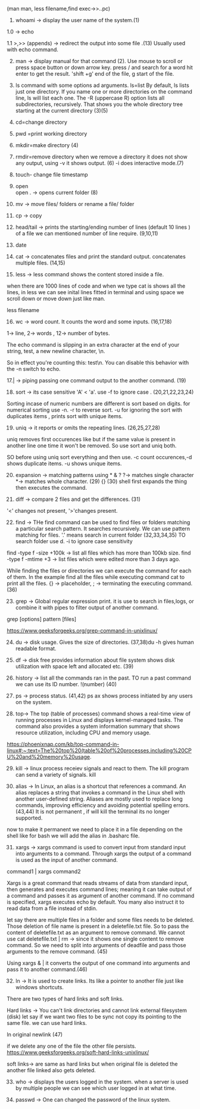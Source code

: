 (man man, less filename,find exec->>..pc)

1. whoami
-> display the user name of the system.(1)

1.0 -> echo 

1.1 >,>> (appends) -> redirect the output into some file .(13) Usually used with echo command.

2. man <command>
-> display manual for that command (2). Use mouse to scroll or press space button or down arrow key.
press / and search for a word hit enter to get the result. 'shift +g' end of the file, g start of the file.

3. ls command with some options ad arguments. ls=list
By default, ls lists just one directory. If you name one or more directories on the command line, ls will list each one. The -R (uppercase R) option lists all subdirectories, recursively. That shows you the whole directory tree starting at the current directory
(3)(5)

4. cd=change directory

5. pwd =print working directory

6. mkdir=make directory (4)

7. rmdir=remove directory
when we remove a directory it does not show any output, using -v it shows output. (6) 
-i does interactive mode.(7)


8. touch- change file timestamp

9. open  
open . -> opens current folder (8)

10. mv -> move files/ folders or rename a file/ folder

11. cp -> copy

12. head/tail -> prints the starting/ending number of lines (default 10 lines ) of a file
we can mentioned number of line require. (9,10,11)

13. date

14. cat -> concatenates files and print the standard output.
concatenates multiple files.
(14,15)

15. less -> less command shows the content stored inside a file.

when there are 1000 lines of code and when we type cat is shows all the lines, in less we can see inital lines fitted in terminal and using space we scroll down or move down just like man.

less filename

16. wc -> word count. It counts the word and some inputs. (16,17,18)

1-> line, 2-> words , 12-> number of bytes.

The echo command is slipping in an extra character at the end of your string, test, a new newline character, \n.

So in effect you're counting this: test\n. You can disable this behavior with the -n switch to echo.

17.| -> piping  passing one command output to the another command.
(19)

18. sort -> its case sensitive 'A' < 'a'. use -f to ignore case . (20,21,22,23,24)

Sorting incase of numeric numbers are different is sort based on digits. for numerical sorting use -n. -r to reverse sort. -u for ignoring the sort with duplicates items , prints sort with unique items.

19. uniq -> it reports or omits the repeating lines. (26,25,27,28)

uniq removes first occurences like but if the same value is present in another line one time it won't be removed. So use sort and uniq both.

SO before using uniq sort everything and then use.
-c count occurences,-d shows duplicate items. -u shows unique items.

20. expansion -> matching patterns using * & ?
?-> matches single character 
*-> matches whole character. (29)
{} (30)
shell first expands the thing then executes the command.

21. diff -> compare 2 files and get the differences. (31)

'<' changes not present, '>'changes present.

22. find -> THe find command can be used to find files or folders matching a particular search pattern. It searches recursively. We can use pattern matching for files. '.' means search in current folder
(32,33,34,35)
TO search folder use d. -i to ignore case sensitivity  

find -type f -size +100k -> list all files which has more than 100kb size.
find -type f -mtime +3 -> list files which were edited more than 3 days ago.

While finding the files or directories we can execute the command for each of them.
In the example find all the files while executing command cat to print all the files.
{} -> placeholder, \; -> terminating the executing command. (36)

23. grep -> Global regular expression print. it is use to search in files,logs, or combine it with pipes to filter output of another command.

grep [options] pattern [files]

https://www.geeksforgeeks.org/grep-command-in-unixlinux/

24. du -> disk usage. Gives the size of directories. (37,38)du -h gives human readable format.

25. df -> disk free provides information about file system shows disk utilization with space left and allocated etc. (39)

26. history -> list all the commands ran in the past. TO run a past command we can use its ID number.
!(number) (40)

27. ps -> process status. (41,42)
ps ax shows process initiated by any users on the system.

28. top-> The top (table of processes) command shows a real-time view of running processes in Linux and displays kernel-managed tasks. The command also provides a system information summary that shows resource utilization, including CPU and memory usage.

https://phoenixnap.com/kb/top-command-in-linux#:~:text=The%20top%20(table%20of%20processes,including%20CPU%20and%20memory%20usage.

29. kill -> linux process receiev signals and react to them. The kill program can send a variety of signals.
kill <PID>

30. alias -> In Linux, an alias is a shortcut that references a command. An alias replaces a string that invokes a command in the Linux shell with another user-defined string. Aliases are mostly used to replace long commands, improving efficiency and avoiding potential spelling errors. (43,44)
It is not permanent , if will kill the terminal its no longer supported.

now to make it permanent we need to place it in a file depending on the shell like for bash we will add the alias in .basharc file.

31. xargs -> xargs command is used to convert input from standard input into arguments to a command. Through xargs the output of a command is used as the input of another command.

command1 | xargs command2

Xargs is a great command that reads streams of data from standard input, then generates and executes command lines; meaning it can take output of a command and passes it as argument of another command. If no command is specified, xargs executes echo by default. You many also instruct it to read data from a file instead of stdin.

let say there are multiple files in a folder and some files needs to be deleted. Those deletion of file name is present in a deletefile.txt file. So to pass the content of deletefile.txt as an argument to remove command.
We cannot use cat deletefile.txt | rm -> since it shows one single content to remove command.
So we need to split into arguments of deadfile and pass those arguments to the remove command. (45)

Using xargs & | it converts the output of one command into arguments and pass it to another command.(46)

32. ln -> It is used to create links. Its like a pointer to another file just like windows shortcuts.

There are two types of hard links and soft links.

Hard links -> You can't link directories and cannot link external filesystem (disk)
let say if we want two files to be sync not copy its pointing to the same file. we can use hard links.

ln original newlink (47)

if we delete any one of the file the other file persists.
https://www.geeksforgeeks.org/soft-hard-links-unixlinux/

soft links-> are same as hard links but when original file is deleted the another file linked also gets deleted.

33. who -> displays the users logged in the system. when a server is used by multiple people we can see which user logged in at what time.

34. passwd -> One can changed the password of the linux system.